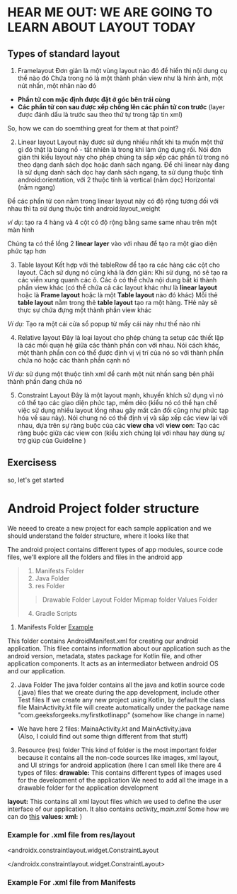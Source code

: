 # HEAR ME OUT: WE ARE GOING TO LEARN ABOUT LAYOUT TODAY
## Types of standard layout
1. Framelayout
Đơn giản là một vùng layout nào đó để hiển thị nội dung cụ thể nào đó
Chứa trong nó là một thành phần view như là hình ảnh, một nút nhấn, một nhãn nào đó
- **Phần tử con mặc định được đặt ở góc bên trái cùng**
- **Các phần tử con sau được xếp chồng lên các phần tử con trước**
(layer được đánh dấu là trước sau theo thứ tự trong tập tin xml)

So, how we can do soemthing great for them at that point?



2. Linear layout
Layout này được sử dụng nhiều nhất khi ta muốn một thứ gì đó thật là bùng nổ - tất nhiên là trong khi làm ứng dụng rồi.
Nói đơn giản thì kiểu layout này cho phép chúng ta sắp xếp các phần tử trong nó theo dạng danh sách dọc hoặc danh sách ngang. Để chỉ linear này đang là sử dụng danh sách dọc hay danh sách ngang, ta sử dụng thuộc tính android:orientation, với 2 thuộc tính là 
    vertical (nằm dọc)
    Horizontal (nằm ngang)

Để các phẩn tử con nằm trong linear layout này có độ rộng tương đối với nhau thì ta sử dụng thuộc tính android:layout_weight

*ví dụ*: tạo ra 4 hàng và 4 cột có độ rộng bằng same same nhau trên một màn hình

Chúng ta có thể lồng 2 **linear layer** vào với nhau để tạo ra một giao diện phức tạp hơn

3. Table layout
Kết hợp với thẻ tableRow để tạo ra các hàng các cột cho layout. Cách sử dụng nó cũng khá là đơn giản:
Khi sử dụng, nó sẽ tạo ra các viền xung quanh các ô. Các ô có thể chứa nội dung bất kì thành phần view khác (có thể chứa cả các layout khác như là **linear layout** hoặc là **Frame layout** hoặc là một **Table layout** nào đó khác)
Mỗi thẻ **table layout** nằm trong thẻ **table layout** tạo ra một hàng. THẻ này sẽ thực sự chứa đựng một thành phần view khác

*Ví dụ:* Tạo ra một cái cửa sổ popup từ mấy cái này như thế nào nhỉ


4. Relative layout
Đây là loại layout cho phép chúng ta setup các thiết lập là các mối quan hệ giữa các thành phần con với nhau.
Nói cách khác, một thành phần con có thể được định vị vị trí của nó so với thành phần chứa nó hoặc các thành phần cạnh nó

*Ví dụ:* sử dụng một thuộc tính xml để canh một nút nhấn sang bên phải thành phần đang chứa nó

5. Constraint Layout
Đây là một layout mạnh, khuyến khích sử dụng vì nó có thể tạo các giao diện phức tạp, mềm dẻo (kiểu nó có thể hạn chế việc sử dụng nhiều layout lồng nhau gây mất cân đối cũng như phức tạp hóa về sau này).
Nói chung nó có thể định vị và sắp xếp các view lại với nhau, dựa trên sự ràng buộc của các **view cha** với **view con**: Tạo các ràng buộc giữa các view con (kiểu xích chúng lại với nhau hay dùng sự trợ giúp của Guideline )

## Exercisess
so, let's get started



# Android Project folder structure

We neeed to create a new project for each sample application and we should understand the folder structure, where it looks like that

The android project contains different types of app modules, source code files, we'll explore all the folders and files in the android app

> 1. Manifests Folder
> 2. Java Folder
> 3. res Folder
>> Drawable Folder
>> Layout Folder
>> Mipmap folder
>> Values Folder
> 4. Gradle Scripts

1. Manifests Folder [Example](#example-for-xml-file-from-manifests)

This folder contains AndroidManifest.xml for creating our android application.
This filee contains information about our application such as the android version, metadata, states package for Kotlin file, and other application components.
It acts as an intermediator between android OS and our application.

2. Java Folder
The java folder contains all the java and kotlin source code (.java) files that we create during the app development, include other Test files
If we create any new project using Kotlin, by default the class file MainActivity.kt file will create automatically under the package name 
"com.geeksforgeeks.myfirstkotlinapp" (somehow like change in name)

- We have here 2 files: MainaActivity.kt and MainActivity.java  
(Also, I coiuld find out some thign different from that stuff)

3. Resource (res) folder
This kind of folder is the most important folder because it contains all the non-code sources like images, xml layout, and UI strings for android application
(here I can smell like there are 4 types of files: 
**drawable:**
    This contains different types of images used for the development of the application
    We need to add all the image in a drawable folder for the application development

**layout:**
    This contains all xml layout files which we used to define the user interface of our application. It also contains *activity_main.xml* 
    Some how we can do [this](#example-for-xml-file-from-reslayout)
**values:**
**xml:**
)




### Example for .xml file from res/layout
<?xml version="1.0" encoding="uft-8?> 
<androidx.constraintlayout.widget.ConstraintLayout

    
>
</androidx.constraintlayout.widget.ConstraintLayout>


### Example For .xml file from Manifests
<?xml version="1.0" encoding="utf-8"?>
<manifests xmlms:android="http://schemas.android.com/apk/res/android"
package="com.geeksforgeeks.myapplication">
    <application
        android:allowBackup="true"
        android:icon="@mipmap/ic_launcher"
        android:label="@string/app_name"
        android:roundIcon="mipmap/ic_launcher_round"
        android:supportsRtl="true"
        android:theme="@style/AppTheme"
        > 
        <activity android:name=".MainActivity">
            <intent-filter>
                <action android:name="android.intent.action.MAIN" />
                <category anroid:name="android.intent.category.LAUNCHER" /> 
            </intent-filter>
        </activity>
    </application>
</manifests>




